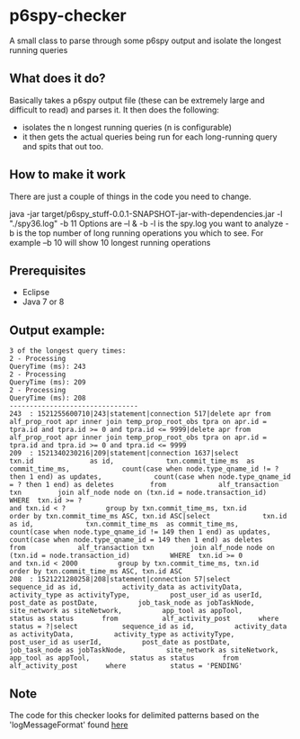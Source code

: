 # p6spy-checker
A small class to parse through some p6spy output and isolate the longest running queries

## What does it do?
Basically takes a p6spy output file (these can be extremely large and difficult to read) and parses it. It then does the following:
- isolates the n longest running queries (n is configurable)
- it then gets the actual queries being run for each long-running query and spits that out too.

## How to make it work
There are just a couple of things in the code you need to change.

java -jar target/p6spy_stuff-0.0.1-SNAPSHOT-jar-with-dependencies.jar -l "./spy36.log" -b 11
Options are –l & -b
-l is the spy.log you want to analyze
-b is the top number of long running operations you which to see. For example –b 10 will show 10 longest running operations

## Prerequisites
* Eclipse
* Java 7 or 8

## Output example:
```
3 of the longest query times:
2 - Processing
QueryTime (ms): 243
2 - Processing
QueryTime (ms): 209
2 - Processing
QueryTime (ms): 208
--------------------------------
243  : 1521255600710|243|statement|connection 517|delete apr from alf_prop_root apr inner join temp_prop_root_obs tpra on apr.id = tpra.id and tpra.id >= 0 and tpra.id <= 9999|delete apr from alf_prop_root apr inner join temp_prop_root_obs tpra on apr.id = tpra.id and tpra.id >= 0 and tpra.id <= 9999
209  : 1521340230216|209|statement|connection 1637|select             txn.id              as id,             txn.commit_time_ms  as commit_time_ms,             count(case when node.type_qname_id != ? then 1 end) as updates,             count(case when node.type_qname_id = ? then 1 end) as deletes         from             alf_transaction txn         join alf_node node on (txn.id = node.transaction_id)          WHERE  txn.id >= ?                                                    and txn.id < ?          group by txn.commit_time_ms, txn.id         order by txn.commit_time_ms ASC, txn.id ASC|select             txn.id              as id,             txn.commit_time_ms  as commit_time_ms,             count(case when node.type_qname_id != 149 then 1 end) as updates,             count(case when node.type_qname_id = 149 then 1 end) as deletes         from             alf_transaction txn         join alf_node node on (txn.id = node.transaction_id)          WHERE  txn.id >= 0                                                    and txn.id < 2000          group by txn.commit_time_ms, txn.id         order by txn.commit_time_ms ASC, txn.id ASC
208  : 1521221280258|208|statement|connection 57|select           sequence_id as id,          activity_data as activityData,          activity_type as activityType,          post_user_id as userId,          post_date as postDate,          job_task_node as jobTaskNode,          site_network as siteNetwork,          app_tool as appTool,          status as status       from           alf_activity_post       where           status = ?|select           sequence_id as id,          activity_data as activityData,          activity_type as activityType,          post_user_id as userId,          post_date as postDate,          job_task_node as jobTaskNode,          site_network as siteNetwork,          app_tool as appTool,          status as status       from           alf_activity_post       where           status = 'PENDING'
```

## Note
The code for this checker looks for delimited patterns based on the 'logMessageFormat' found [here](https://p6spy.github.io/p6spy/2.0/configandusage.html)
